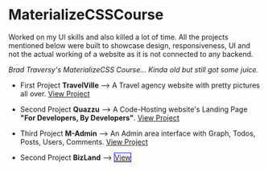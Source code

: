 # MaterializeCSSCourse
Worked on my UI skills and also killed a lot of time. All the projects mentioned below were built to showcase design, responsiveness, UI and not the actual working of a website as it is not connected to any backend.  

*Brad Traversy's MaterializeCSS Course... Kinda old but still got some juice.*

* First Project **TravelVille** --> A Travel agency website with pretty pictures all over. <a href="https://yashas.pythonanywhere.com/travelvilla" target="_blank">View Project</a>

* Second Project **Quazzu** --> A Code-Hosting website's Landing Page **"For Developers, By Developers"**. <a href="https://yashas.pythonanywhere.com/quazzu" target="_blank">View Project</a>

* Third Project **M-Admin** --> An Admin area interface with Graph, Todos, Posts, Users, Comments. <a href="https://yashas.pythonanywhere.com/madmin" target="_blank">View Project</a>

* Second Project **BizLand** --> <a href="https://yashas.pythonanywhere.com/quazzu" style="border:1px solid blue;" target="_blank">View</a>
